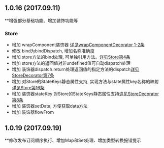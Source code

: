 ## 1.0.16 (2017.09.11)

**增强部分基础功能、增加装饰功能等

### Store
* 增加 wrapComponent装饰器 [详见wrapComponentDecorator 1-2条](./docs/wrapComponentDecorator.md)
* 修改 bind为bindDispatch, 增加名称准确度
* 增加 store方法的bind处理, 可单独引用方法。[详见Store第4条](./docs/Store.md)
* 增加 store方法的返回值对非undefined值可自动dispatch处理
* 增加 装饰器dispatch.return处理返回值的指定方法的dispatch[详见StoreDecorator第7条](./docs/StoreDecorator.md)
* 增加 对Store的StateKeys静态属性支持, 实现方法与state属性key名称的映射[详见Store第16条](./docs/Store.md)
* 增加 装饰器stateKey 对Store的StateKeys静态属性支持[详见StoreDecorator第8条](./docs/StoreDecorator.md)
* 增加 装饰器setData, 方便获取data方法
* 增加 装饰器flowFrom


## 1.0.19 (2017.09.19)

**修改发布订阅顺序执行、增加Map和Set处理、增加类型转换报错提示

